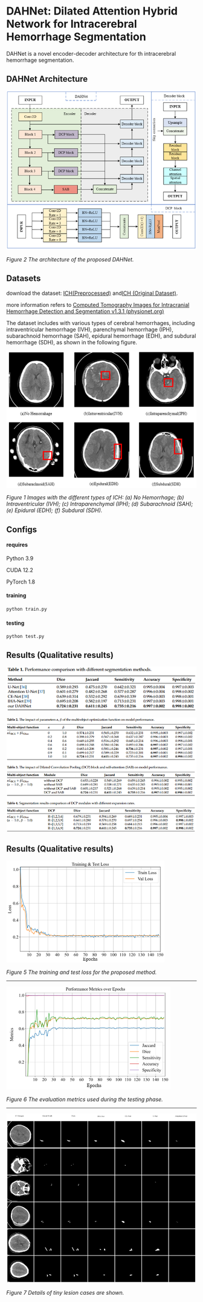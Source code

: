 # DAHNet: Dilated Attention Hybrid Network for Intracerebral Hemorrhage Segmentation

DAHNet is a novel encoder-decoder architecture for th intracerebral hemorrhage segmentation.

## DAHNet Architecture

![](./results/Fig-2.png)

*Figure 2 The architecture of the proposed DAHNet.*

## Datasets

download the dataset: [ICH(Preprocessed)](https://pan.baidu.com/s/1sP5-daDsDdI0oBpoQFJ15A?pwd=qr7d) and[ICH (Original Dataset)](https://pan.baidu.com/s/1HNB0b6zH84yX25-InZ8C4w?pwd=uu5v).

more information refers to [Computed Tomography Images for Intracranial Hemorrhage Detection and Segmentation v1.3.1 (physionet.org)](https://physionet.org/content/ct-ich/1.3.1/)

The dataset includes with various types of cerebral hemorrhages, including intraventricular hemorrhage (IVH), parenchymal hemorrhage (IPH), subarachnoid hemorrhage (SAH), epidural hemorrhage (EDH), and subdural hemorrhage (SDH), as shown in the following figure.

![](./results/Fig-1.png)

*Figure 1 Images with the different types of ICH: (a) No Hemorrhage; (b) Intraventricular (IVH); (c) Intraparenchymal (IPH); (d) Subarachnoid (SAH); (e) Epidural (EDH); (f) Subdural (SDH).*

## Configs

#### requires

Python 3.9

CUDA 12.2

PyTorch 1.8

#### training

```bash
python train.py
```

#### testing

```bash
python test.py
```

## Results (Qualitative results)

![](./results/Tab-1.png)

![](./results/Tab-2_3_4.png)

## Results (Qualitative results)

![](./results/Fig-5.png)

*Figure 5 The training and test loss for the proposed method.*

---

![](./results/Fig-6.png)

*Figure 6 The evaluation metrics used during the testing phase.*

---

![](./results/Fig-7.png)

*Figure 7 Details of  tiny lesion cases are shown.*
